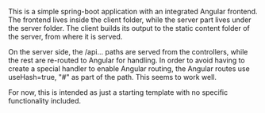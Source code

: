 This is a simple spring-boot application with an integrated Angular frontend. The frontend lives inside the client folder, 
while the server part lives under the server folder.
The client builds its output to the static content folder of the server, from where it is served.

On the server side, the /api... paths are served from the controllers, while the rest are re-routed to Angular for handling. 
In order to avoid having to create a special handler to enable Angular routing, the Angular routes use useHash=true, 
"#" as part of the path. This seems to work well. 

For now, this is intended as just a starting template with no specific functionality included.
